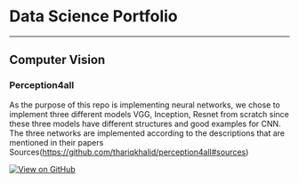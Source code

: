 

# Data Science Portfolio

---

## Computer Vision
### Perception4all
As the purpose of this repo is implementing neural networks, we chose to implement three different models VGG, Inception, Resnet from scratch since these three models have different structures and good examples for CNN. The three networks are implemented according to the descriptions that are mentioned in their papers Sources(https://github.com/thariqkhalid/perception4all#sources)

[![View on GitHub](https://img.shields.io/badge/GitHub-View_on_GitHub-blue?logo=GitHub)](https://github.com/thariqkhalid/perception4all)
